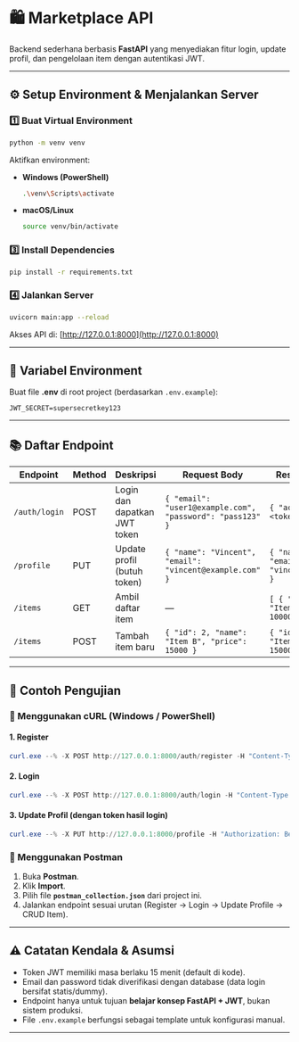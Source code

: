 # 🛍️ Marketplace API

Backend sederhana berbasis **FastAPI** yang menyediakan fitur login, update profil, dan pengelolaan item dengan autentikasi JWT.

---

## ⚙️ Setup Environment & Menjalankan Server

### 1️⃣ Buat Virtual Environment

```bash
python -m venv venv
```

Aktifkan environment:

* **Windows (PowerShell)**

  ```bash
  .\venv\Scripts\activate
  ```
* **macOS/Linux**

  ```bash
  source venv/bin/activate
  ```

### 3️⃣ Install Dependencies

```bash
pip install -r requirements.txt
```

### 4️⃣ Jalankan Server

```bash
uvicorn main:app --reload
```

Akses API di: [http://127.0.0.1:8000](http://127.0.0.1:8000)

---

## 🔐 Variabel Environment

Buat file **.env** di root project (berdasarkan `.env.example`):

```
JWT_SECRET=supersecretkey123
```

---

## 📚 Daftar Endpoint

| Endpoint      | Method | Deskripsi                    | Request Body                                              | Response (contoh)                                       |
| ------------- | ------ | ---------------------------- | --------------------------------------------------------- | ------------------------------------------------------- |
| `/auth/login` | POST   | Login dan dapatkan JWT token | `{ "email": "user1@example.com", "password": "pass123" }` | `{ "access_token": "<token>" }`                         |
| `/profile`    | PUT    | Update profil (butuh token)  | `{ "name": "Vincent", "email": "vincent@example.com" }`   | `{ "name": "Vincent", "email": "vincent@example.com" }` |
| `/items`      | GET    | Ambil daftar item            | —                                                         | `[ { "id": 1, "name": "Item A", "price": 10000 } ]`     |
| `/items`      | POST   | Tambah item baru             | `{ "id": 2, "name": "Item B", "price": 15000 }`           | `{ "id": 2, "name": "Item B", "price": 15000 }`         |

---

## 🧪 Contoh Pengujian

### 🔹 Menggunakan cURL (Windows / PowerShell)

#### 1. Register

```powershell
curl.exe --% -X POST http://127.0.0.1:8000/auth/register -H "Content-Type: application/json" -d "{\"email\":\"user1@example.com\",\"password\":\"pass123\"}"
```
#### 2. Login

```powershell
curl.exe --% -X POST http://127.0.0.1:8000/auth/login -H "Content-Type: application/json" -d "{\"email\":\"user1@example.com\",\"password\":\"pass123\"}"
```

#### 3. Update Profil (dengan token hasil login)

```powershell
curl.exe --% -X PUT http://127.0.0.1:8000/profile -H "Authorization: Bearer <JWT_TOKEN_MU>" -H "Content-Type: application/json" -d "{\"name\":\"VincentA\",\"email\":\"vincent.new@example.com\"}"
```

### 🔹 Menggunakan Postman

1. Buka **Postman**.
2. Klik **Import**.
3. Pilih file **`postman_collection.json`** dari project ini.
4. Jalankan endpoint sesuai urutan (Register → Login → Update Profile → CRUD Item).

---

## ⚠️ Catatan Kendala & Asumsi

* Token JWT memiliki masa berlaku 15 menit (default di kode).
* Email dan password tidak diverifikasi dengan database (data login bersifat statis/dummy).
* Endpoint hanya untuk tujuan **belajar konsep FastAPI + JWT**, bukan sistem produksi.
* File `.env.example` berfungsi sebagai template untuk konfigurasi manual.

---
